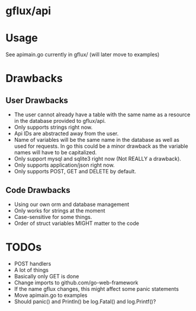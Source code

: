 gflux/api
===

# Usage
See apimain.go currently in gflux/ (will later move to examples)

# Drawbacks

## User Drawbacks
* The user cannot already have a table with the same name as a resource in the database provided to gflux/api.
* Only supports strings right now.
* Api IDs are abstracted away from the user.
* Name of variables will be the same name in the database as well as used for requests. In go this could be a minor drawback as the variable names will have to be capitalized.
* Only support mysql and sqlite3 right now (Not REALLY a drawback).
* Only supports application/json right now.
* Only supports POST, GET and DELETE by default.

## Code Drawbacks
* Using our own orm and database management
* Only works for strings at the moment
* Case-sensitive for some things.
* Order of struct variables MIGHT matter to the code

# TODOs
* POST handlers
* A lot of things
* Basically only GET is done
* Change imports to github.com/go-web-framework
* If the name gflux changes, this might affect some panic statements
* Move apimain.go to examples
* Should panic() and Println() be log.Fatal() and log.Printf()?